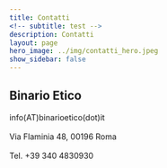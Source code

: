 ```yaml
---
title: Contatti
<!-- subtitle: test -->
description: Contatti
layout: page
hero_image: ../img/contatti_hero.jpeg
show_sidebar: false
---
```

## Binario Etico
<i class="fas fa-paper-plane"> </i> info(AT)binarioetico(dot)it  
<br>
<i class="fas fa-map-marker-alt"> </i> Via Flaminia 48, 00196 Roma  
<br>
<i class="fas fa-phone-alt"> </i> Tel. +39 340 4830930
